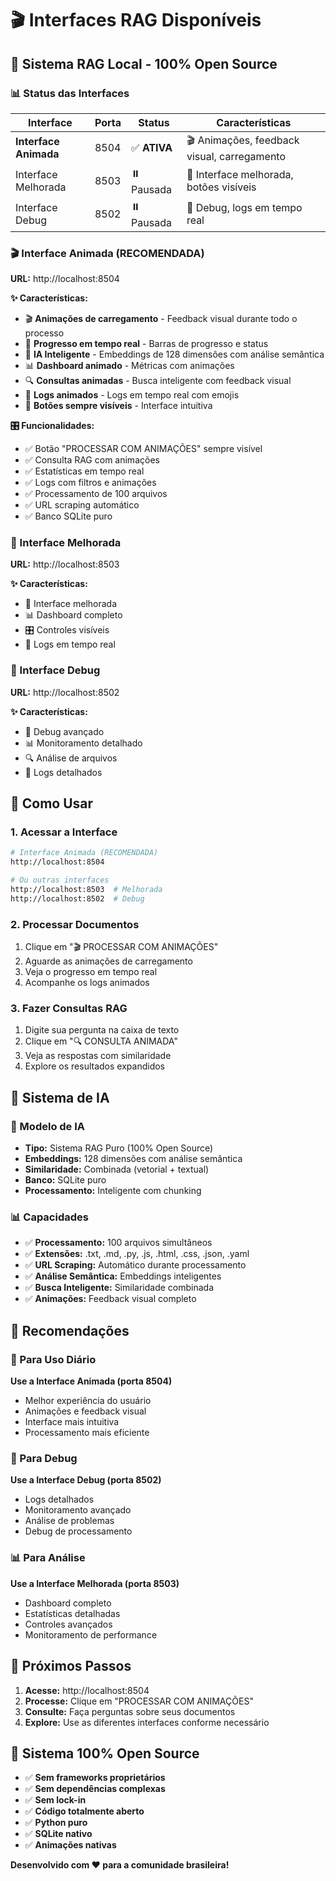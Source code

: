 # 🎬 Interfaces RAG Disponíveis

## 🚀 Sistema RAG Local - 100% Open Source

### 📊 Status das Interfaces

| Interface | Porta | Status | Características |
|-----------|-------|--------|-----------------|
| **Interface Animada** | 8504 | ✅ **ATIVA** | 🎬 Animações, feedback visual, carregamento |
| Interface Melhorada | 8503 | ⏸️ Pausada | 🔧 Interface melhorada, botões visíveis |
| Interface Debug | 8502 | ⏸️ Pausada | 🐛 Debug, logs em tempo real |

### 🎬 Interface Animada (RECOMENDADA)
**URL:** http://localhost:8504

**✨ Características:**
- 🎬 **Animações de carregamento** - Feedback visual durante todo o processo
- 🔄 **Progresso em tempo real** - Barras de progresso e status
- 🧠 **IA Inteligente** - Embeddings de 128 dimensões com análise semântica
- 📊 **Dashboard animado** - Métricas com animações
- 🔍 **Consultas animadas** - Busca inteligente com feedback visual
- 📝 **Logs animados** - Logs em tempo real com emojis
- 🎯 **Botões sempre visíveis** - Interface intuitiva

**🎛️ Funcionalidades:**
- ✅ Botão "PROCESSAR COM ANIMAÇÕES" sempre visível
- ✅ Consulta RAG com animações
- ✅ Estatísticas em tempo real
- ✅ Logs com filtros e animações
- ✅ Processamento de 100 arquivos
- ✅ URL scraping automático
- ✅ Banco SQLite puro

### 🔧 Interface Melhorada
**URL:** http://localhost:8503

**✨ Características:**
- 🔧 Interface melhorada
- 📊 Dashboard completo
- 🎛️ Controles visíveis
- 📝 Logs em tempo real

### 🐛 Interface Debug
**URL:** http://localhost:8502

**✨ Características:**
- 🐛 Debug avançado
- 📊 Monitoramento detalhado
- 🔍 Análise de arquivos
- 📝 Logs detalhados

## 🚀 Como Usar

### 1. Acessar a Interface
```bash
# Interface Animada (RECOMENDADA)
http://localhost:8504

# Ou outras interfaces
http://localhost:8503  # Melhorada
http://localhost:8502  # Debug
```

### 2. Processar Documentos
1. Clique em "🎬 PROCESSAR COM ANIMAÇÕES"
2. Aguarde as animações de carregamento
3. Veja o progresso em tempo real
4. Acompanhe os logs animados

### 3. Fazer Consultas RAG
1. Digite sua pergunta na caixa de texto
2. Clique em "🔍 CONSULTA ANIMADA"
3. Veja as respostas com similaridade
4. Explore os resultados expandidos

## 🧠 Sistema de IA

### 🤖 Modelo de IA
- **Tipo:** Sistema RAG Puro (100% Open Source)
- **Embeddings:** 128 dimensões com análise semântica
- **Similaridade:** Combinada (vetorial + textual)
- **Banco:** SQLite puro
- **Processamento:** Inteligente com chunking

### 📊 Capacidades
- ✅ **Processamento:** 100 arquivos simultâneos
- ✅ **Extensões:** .txt, .md, .py, .js, .html, .css, .json, .yaml
- ✅ **URL Scraping:** Automático durante processamento
- ✅ **Análise Semântica:** Embeddings inteligentes
- ✅ **Busca Inteligente:** Similaridade combinada
- ✅ **Animações:** Feedback visual completo

## 🎯 Recomendações

### 🥇 Para Uso Diário
**Use a Interface Animada (porta 8504)**
- Melhor experiência do usuário
- Animações e feedback visual
- Interface mais intuitiva
- Processamento mais eficiente

### 🔧 Para Debug
**Use a Interface Debug (porta 8502)**
- Logs detalhados
- Monitoramento avançado
- Análise de problemas
- Debug de processamento

### 📊 Para Análise
**Use a Interface Melhorada (porta 8503)**
- Dashboard completo
- Estatísticas detalhadas
- Controles avançados
- Monitoramento de performance

## 🚀 Próximos Passos

1. **Acesse:** http://localhost:8504
2. **Processe:** Clique em "PROCESSAR COM ANIMAÇÕES"
3. **Consulte:** Faça perguntas sobre seus documentos
4. **Explore:** Use as diferentes interfaces conforme necessário

## 🎉 Sistema 100% Open Source

- ✅ **Sem frameworks proprietários**
- ✅ **Sem dependências complexas**
- ✅ **Sem lock-in**
- ✅ **Código totalmente aberto**
- ✅ **Python puro**
- ✅ **SQLite nativo**
- ✅ **Animações nativas**

**Desenvolvido com ❤️ para a comunidade brasileira!**
